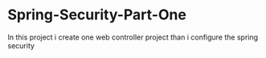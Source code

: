 # Spring-Security-Part-One
In this project i create one web controller project than i configure the spring security
